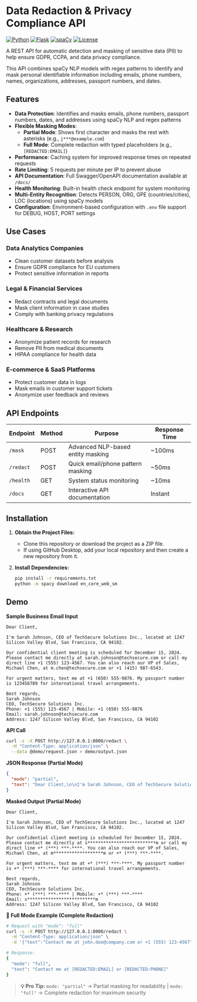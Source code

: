 # Data Redaction & Privacy Compliance API

[![Python](https://img.shields.io/badge/Python-3.11+-blue.svg)](https://python.org)
[![Flask](https://img.shields.io/badge/Flask-2.x-green.svg)](https://flask.palletsprojects.com/)
[![spaCy](https://img.shields.io/badge/spaCy-NLP-orange.svg)](https://spacy.io)
[![License](https://img.shields.io/badge/License-MIT-yellow.svg)](LICENSE)

A REST API for automatic detection and masking of sensitive data (PII) to help ensure GDPR, CCPA, and data privacy compliance.

This API combines spaCy NLP models with regex patterns to identify and mask personal identifiable information including emails, phone numbers, names, organizations, addresses, passport numbers, and dates.

## Features

- **Data Protection**: Identifies and masks emails, phone numbers, passport numbers, dates, and addresses using spaCy NLP and regex patterns
- **Flexible Masking Modes**:
  - **Partial Mode**: Shows first character and masks the rest with asterisks (e.g., `j***@example.com`)
  - **Full Mode**: Complete redaction with typed placeholders (e.g., `[REDACTED:EMAIL]`)
- **Performance**: Caching system for improved response times on repeated requests
- **Rate Limiting**: 5 requests per minute per IP to prevent abuse
- **API Documentation**: Full Swagger/OpenAPI documentation available at `/docs/`
- **Health Monitoring**: Built-in health check endpoint for system monitoring
- **Multi-Entity Recognition**: Detects PERSON, ORG, GPE (countries/cities), LOC (locations) using spaCy models
- **Configuration**: Environment-based configuration with `.env` file support for DEBUG, HOST, PORT settings

## Use Cases

### Data Analytics Companies
- Clean customer datasets before analysis
- Ensure GDPR compliance for EU customers
- Protect sensitive information in reports

### Legal & Financial Services
- Redact contracts and legal documents
- Mask client information in case studies
- Comply with banking privacy regulations

### Healthcare & Research
- Anonymize patient records for research
- Remove PII from medical documents
- HIPAA compliance for health data

### E-commerce & SaaS Platforms
- Protect customer data in logs
- Mask emails in customer support tickets
- Anonymize user feedback and reviews

## API Endpoints

| Endpoint | Method | Purpose | Response Time |
|----------|---------|---------|---------------|
| `/mask` | POST | Advanced NLP-based entity masking | ~100ms |
| `/redact` | POST | Quick email/phone pattern masking | ~50ms |
| `/health` | GET | System status monitoring | ~10ms |
| `/docs` | GET | Interactive API documentation | Instant |

## Installation

1. **Obtain the Project Files:**
   - Clone this repository or download the project as a ZIP file.
   - If using GitHub Desktop, add your local repository and then create a new repository from it.

2. **Install Dependencies:**
   ```bash
   pip install -r requirements.txt
   python -m spacy download en_core_web_sm
   ```

## Demo

**Sample Business Email Input**
```text
Dear Client,

I'm Sarah Johnson, CEO of TechSecure Solutions Inc., located at 1247 Silicon Valley Blvd, San Francisco, CA 94102. 

Our confidential client meeting is scheduled for December 15, 2024. Please contact me directly at sarah.johnson@techsecure.com or call my direct line +1 (555) 123-4567. You can also reach our VP of Sales, Michael Chen, at m.chen@techsecure.com or +1 (415) 987-6543.

For urgent matters, text me at +1 (650) 555-9876. My passport number is 123456789 for international travel arrangements.

Best regards,
Sarah Johnson
CEO, TechSecure Solutions Inc.
Phone: +1 (555) 123-4567 | Mobile: +1 (650) 555-9876
Email: sarah.johnson@techsecure.com
Address: 1247 Silicon Valley Blvd, San Francisco, CA 94102
```

**API Call**
```bash
curl -s -X POST http://127.0.0.1:8000/redact \
  -H "Content-Type: application/json" \
  --data @demo/request.json > demo/output.json
```

**JSON Response (Partial Mode)**
```json
{
  "mode": "partial",
  "text": "Dear Client,\n\nI'm Sarah Johnson, CEO of TechSecure Solutions Inc., located at 1247 Silicon Valley Blvd, San Francisco, CA 94102.\n\nOur confidential client meeting is scheduled for December 15, 2024. Please contact me directly at s**************************m or call my direct line +* (***) ***-****. You can also reach our VP of Sales, Michael Chen, at m*******************m or +* (***) ***-****.\n\nFor urgent matters, text me at +* (***) ***-****. My passport number is +* (***) ***-**** for international travel arrangements.\n\nBest regards,\nSarah Johnson\nCEO, TechSecure Solutions Inc.\nPhone: +* (***) ***-**** | Mobile: +* (***) ***-****\nEmail: s**************************m\nAddress: 1247 Silicon Valley Blvd, San Francisco, CA 94102"
}
```

**Masked Output (Partial Mode)**
```text
Dear Client,

I'm Sarah Johnson, CEO of TechSecure Solutions Inc., located at 1247 Silicon Valley Blvd, San Francisco, CA 94102.

Our confidential client meeting is scheduled for December 15, 2024. Please contact me directly at s**************************m or call my direct line +* (***) ***-****. You can also reach our VP of Sales, Michael Chen, at m*******************m or +* (***) ***-****.

For urgent matters, text me at +* (***) ***-****. My passport number is +* (***) ***-**** for international travel arrangements.

Best regards,
Sarah Johnson
CEO, TechSecure Solutions Inc.
Phone: +* (***) ***-**** | Mobile: +* (***) ***-****
Email: s**************************m
Address: 1247 Silicon Valley Blvd, San Francisco, CA 94102
```

**🔐 Full Mode Example (Complete Redaction)**
```bash
# Request with "mode": "full"
curl -s -X POST http://127.0.0.1:8000/redact \
  -H "Content-Type: application/json" \
  -d '{"text":"Contact me at john.doe@company.com or +1 (555) 123-4567","mode":"full"}'

# Response:
{
  "mode": "full",
  "text": "Contact me at [REDACTED:EMAIL] or [REDACTED:PHONE]"
}
```

> **💡 Pro Tip:** `mode: "partial"` → Partial masking for readability | `mode: "full"` → Complete redaction for maximum security
